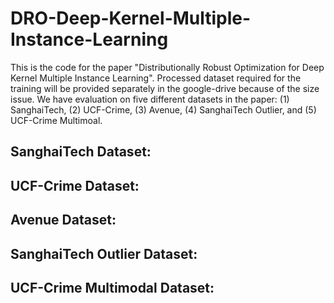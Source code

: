 # DRO-Deep-Kernel-Multiple-Instance-Learning
This is the code for the paper "Distributionally Robust Optimization for Deep Kernel Multiple Instance Learning". 
Processed dataset required for the training will be provided separately in the google-drive because of the size issue.
We have evaluation on five different datasets in the paper: (1) SanghaiTech, (2) UCF-Crime, (3) Avenue, (4) SanghaiTech Outlier, and (5) UCF-Crime Multimoal.

## SanghaiTech Dataset:


## UCF-Crime Dataset:

## Avenue Dataset:

## SanghaiTech Outlier Dataset:

## UCF-Crime Multimodal Dataset:



